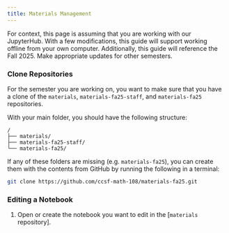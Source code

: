 ```yaml
---
title: Materials Management
---
```


For context, this page is assuming that you are working with our JupyterHub. With a few modifications, this guide will support working offline from your own computer. Additionally, this guide will reference the Fall 2025. Make appropriate updates for other semesters.

### Clone Repositories

For the semester you are working on, you want to make sure that you have a clone of the `materials`, `materials-fa25-staff`, and `materials-fa25` repositories. 

With your main folder, you should have the following structure:

```{code-block} text
/
├── materials/
├── materials-fa25-staff/
└── materials-fa25/
```

If any of these folders are missing (e.g. `materials-fa25`), you can create them with the contents from GitHub by running the following in a terminal:

``` bash
git clone https://github.com/ccsf-math-108/materials-fa25.git
```




### Editing a Notebook

1. Open or create the notebook you want to edit in the [`materials` repository].